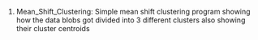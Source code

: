 1. Mean_Shift_Clustering: Simple mean shift clustering program showing how the data blobs got divided into 3 different clusters also showing their cluster centroids
